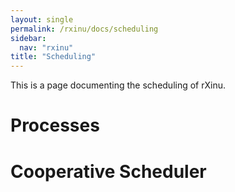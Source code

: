 ```yaml
---
layout: single
permalink: /rxinu/docs/scheduling
sidebar:
  nav: "rxinu"
title: "Scheduling"
---
```


This is a page documenting the scheduling of rXinu.

# Processes

# Cooperative Scheduler
